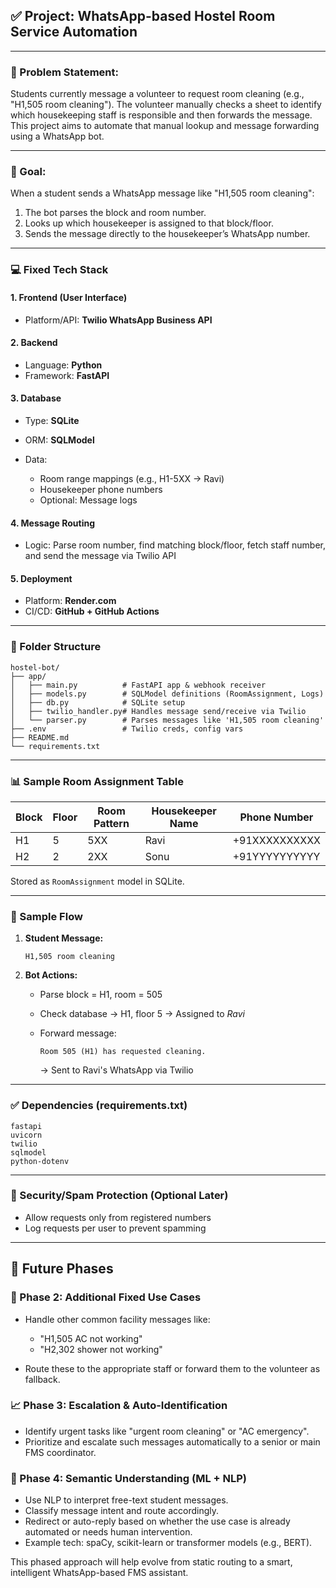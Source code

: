 ## ✅ Project: WhatsApp-based Hostel Room Service Automation

---

### 📌 Problem Statement:

Students currently message a volunteer to request room cleaning (e.g., "H1,505 room cleaning"). The volunteer manually checks a sheet to identify which housekeeping staff is responsible and then forwards the message. This project aims to automate that manual lookup and message forwarding using a WhatsApp bot.

---

### 🎯 Goal:

When a student sends a WhatsApp message like "H1,505 room cleaning":

1. The bot parses the block and room number.
2. Looks up which housekeeper is assigned to that block/floor.
3. Sends the message directly to the housekeeper’s WhatsApp number.

---

### 💻 Fixed Tech Stack

#### 1. Frontend (User Interface)

* Platform/API: **Twilio WhatsApp Business API**

#### 2. Backend

* Language: **Python**
* Framework: **FastAPI**

#### 3. Database

* Type: **SQLite**
* ORM: **SQLModel**
* Data:

  * Room range mappings (e.g., H1-5XX → Ravi)
  * Housekeeper phone numbers
  * Optional: Message logs

#### 4. Message Routing

* Logic: Parse room number, find matching block/floor, fetch staff number, and send the message via Twilio API

#### 5. Deployment

* Platform: **Render.com**
* CI/CD: **GitHub + GitHub Actions**

---

### 📁 Folder Structure

```
hostel-bot/
├── app/
│   ├── main.py          # FastAPI app & webhook receiver
│   ├── models.py        # SQLModel definitions (RoomAssignment, Logs)
│   ├── db.py            # SQLite setup
│   ├── twilio_handler.py# Handles message send/receive via Twilio
│   └── parser.py        # Parses messages like 'H1,505 room cleaning'
├── .env                 # Twilio creds, config vars
├── README.md
└── requirements.txt
```

---

### 📊 Sample Room Assignment Table

| Block | Floor | Room Pattern | Housekeeper Name | Phone Number  |
| ----- | ----- | ------------ | ---------------- | ------------- |
| H1    | 5     | 5XX          | Ravi             | +91XXXXXXXXXX |
| H2    | 2     | 2XX          | Sonu             | +91YYYYYYYYYY |

Stored as `RoomAssignment` model in SQLite.

---

### 💬 Sample Flow

1. **Student Message:**

   ```
   H1,505 room cleaning
   ```

2. **Bot Actions:**

   * Parse block = H1, room = 505
   * Check database → H1, floor 5 → Assigned to *Ravi*
   * Forward message:

     ```
     Room 505 (H1) has requested cleaning.
     ```

     → Sent to Ravi's WhatsApp via Twilio

---

### ✅ Dependencies (requirements.txt)

```
fastapi
uvicorn
twilio
sqlmodel
python-dotenv
```

---

### 🔐 Security/Spam Protection (Optional Later)

* Allow requests only from registered numbers
* Log requests per user to prevent spamming

---

## 🚀 Future Phases

### 🔄 Phase 2: Additional Fixed Use Cases

* Handle other common facility messages like:

  * "H1,505 AC not working"
  * "H2,302 shower not working"
* Route these to the appropriate staff or forward them to the volunteer as fallback.

### 📈 Phase 3: Escalation & Auto-Identification

* Identify urgent tasks like "urgent room cleaning" or "AC emergency".
* Prioritize and escalate such messages automatically to a senior or main FMS coordinator.

### 🧠 Phase 4: Semantic Understanding (ML + NLP)

* Use NLP to interpret free-text student messages.
* Classify message intent and route accordingly.
* Redirect or auto-reply based on whether the use case is already automated or needs human intervention.
* Example tech: spaCy, scikit-learn or transformer models (e.g., BERT).

This phased approach will help evolve from static routing to a smart, intelligent WhatsApp-based FMS assistant.
